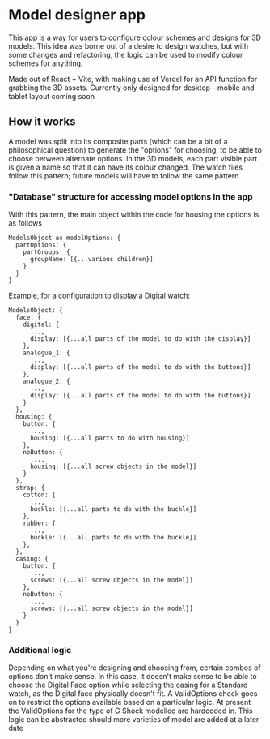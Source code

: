 # Model designer app
This app is a way for users to configure colour schemes and designs for 3D models. This idea was borne out of a desire to design watches, but with some changes and refactoring, the logic can be used to modify colour schemes for anything.

Made out of React + Vite, with making use of Vercel for an API function for grabbing the 3D assets. Currently only designed for desktop - mobile and tablet layout coming soon

## How it works
A model was split into its composite parts (which can be a bit of a philosophical question) to generate the "options" for choosing, to be able to choose between alternate options. In the 3D models, each part visible part is given a name so that it can have its colour changed. The watch files follow this pattern; future models will have to follow the same pattern.

### "Database" structure for accessing model options in the app
With this pattern, the main object within the code for housing the options is as follows

```
ModelsObject as modelOptions: {
  partOptions: {
    partGroups: {
      groupName: [{...various children}]
    }
  }
}
```

Example, for a configuration to display a Digital watch:

```
ModelsObject: {
  face: {
    digital: {
      ...,
      display: [{...all parts of the model to do with the display}]
    },
    analogue_1: {
      ...,
      display: [{...all parts of the model to do with the buttons}]
    },
    analogue_2: {
      ...,
      display: [{...all parts of the model to do with the buttons}]
    }
  },
  housing: {
    button: {
      ...,
      housing: [{...all parts to do with housing}]
    },
    noButton: {
      ...,
      housing: [{...all screw objects in the model}]
    }
  },
  strap: {
    cotton: {
      ...,
      buckle: [{...all parts to do with the buckle}]
    },
    rubber: {
      ...,
      buckle: [{...all parts to do with the buckle}]
    },
  },
  casing: {
    button: {
      ...,
      screws: [{...all screw objects in the model}]
    },
    noButton: {
      ...,
      screws: [{...all screw objects in the model}]
    }
  }
}
```

### Additional logic
Depending on what you're designing and choosing from, certain combos of options don't make sense. In this case, it doesn't make sense to be able to choose the Digital Face option while selecting the casing for a Standard watch, as the Digital face physically doesn't fit. A ValidOptions check goes on to restrict the options available based on a particular logic. At present the ValidOptions for the type of G Shock modelled are hardcoded in. This logic can be abstracted should more varieties of model are added at a later date

